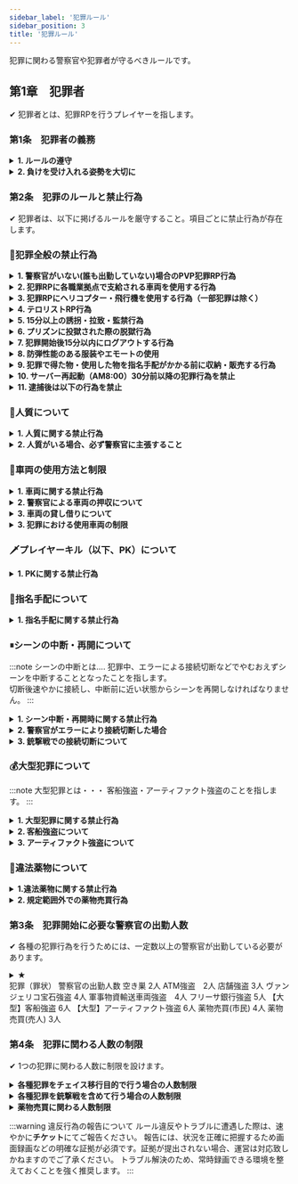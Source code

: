 ```yaml
---
sidebar_label: '犯罪ルール'
sidebar_position: 3
title: '犯罪ルール'
---
```


犯罪に関わる警察官や犯罪者が守るべきルールです。


## 第1章　犯罪者
✔ 犯罪者とは、犯罪RPを行うプレイヤーを指します。

### 第1条　犯罪者の義務

<details>
<summary><strong>1. ルールの遵守</strong></summary>
<div>
以下に記載するルールは、RPにおける整合性を保ち、他プレイヤーのRPを尊重するために必要不可欠なものです。<br/>
すべてのプレイヤーが円滑にプレイできるよう、必ず遵守してください。
</div>
</details>

<details>
<summary><strong>2. 負けを受け入れる姿勢を大切に</strong></summary>
<div>
犯罪RPを行う以上、警察官に捕まったり負けたりする展開もRPの一部と理解し、<br/>
「勝つためのRP」ではなく、「面白いストーリーを作るためのRP」を心がけましょう。
</div>
</details>


### 第2条　犯罪のルールと禁止行為
✔ 犯罪者は、以下に掲げるルールを厳守すること。項目ごとに禁止行為が存在します。

### 🚫犯罪全般の禁止行為

<details>
<summary><strong>1. 警察官がいない(誰も出勤していない)場合のPVP犯罪RP行為</strong></summary>
<div>
強盗・誘拐・殺人・プレイヤーから車両を盗むなどの PVP (プレイヤー対プレイヤー) 犯罪行為はできません。
</div>
</details>

<details>
<summary><strong>2. 犯罪RPに各職業拠点で支給される車両を使用する行為</strong></summary>
<div>
タクシーをしながら犯罪をする仲間を探す、指名手配された場合の潜伏場所を探す、逃走ルートを下見する、
といった犯罪準備行為に使用することは可能とします。
</div>
</details>

<details>
<summary><strong>3. 犯罪RPにヘリコプター・飛行機を使用する行為（一部犯罪は除く）</strong></summary>
<div>
客船強盗を除く。
</div>
</details>

<details>
<summary><strong>4. テロリストRP行為</strong></summary>
<div>
非のない一般市民を巻き込む犯罪RPは禁止です。<br/>
現実には起こることがあるかもしれませんが、kogamaiGTAではこれを許可することはありません。
</div>
</details>

<details>
<summary><strong>5. 15分以上の誘拐・拉致・監禁行為</strong></summary>
<div>
</div>
</details>

<details>
<summary><strong>6. プリズンに投獄された際の脱獄行為</strong></summary>
<div>
いかなる理由があったとしても脱獄を禁止します。<br/>
尚、プリズン内でのパルクールの使用は想定外の動作を発生させる恐れがある為、細心の注意を払うこと。<br/>
意図せず使用し、脱獄となった場合でも違反となる場合がありますので十分注意して下さい。
</div>
</details>

<details>
<summary><strong>7. 犯罪開始後15分以内にログアウトする行為</strong></summary>
<div>
ログアウトした場合「永久指名手配」となります。<br/>
※通常指名手配の場合、指名手配時間の半分が経過するまでログアウトすることはできません。<br/>
※永久指名手配中に再度永久指名手配になる行為をした場合、サーバー追放対象となります。<br/>

 :::note 例) 12:00に空き巣を行った。<br/>
 　→指名手配がかからず12:16以降にログアウトは可。<br/>
 　→12:10に「12:40まで」と指名手配がかかった場合、12:25以降にログアウト可。<br/>
 　→指名手配がかからず12:10にログアウトした場合、永久指名手配。
 :::
</div>
</details>

<details>
<summary><strong>8. 防弾性能のある服装やエモートの使用</strong></summary>
<div>
防弾性がある服飾や装飾、エモートは、すべて禁止です。
</div>
</details>

<details>
<summary><strong>9. 犯罪で得た物・使用した物を指名手配がかかる前に収納・販売する行為</strong></summary>
<div>
指名手配通知後に収納・販売すること。
</div>
</details>

<details>
<summary><strong>10. サーバー再起動（AM8:00）30分前以降の犯罪行為を禁止</strong></summary>
<div>
30分前にアナウンスが流れます。それ以降の故意的な犯罪は禁止です。
</div>
</details>

<details>
<summary><strong>11. 逮捕後は以下の行為を禁止</strong></summary>
<div>

 <details>
 <summary><strong>1. 警察官に手錠・連行されている状態で無線などの連絡手段を使用する行為（ボタン連打含む）</strong></summary>
 <div>
 留置所に入れられた際も同様に、無線・スマホ電話の使用を禁止します。
 </div>
 </details>

 <details>
 <summary><strong>2. 警察署内でパルクールを使用する行為</strong></summary>
 <div>
 建物をすり抜ける可能性があり、意図していなくてもグリッチ行為として違反とみなさますのでご注意ください。
 </div>
 </details>

 <details>
 <summary><strong>3.留置所内で、殴り・武器などを使用する行為</strong></summary>
 <div>
 必要な場合は警察官の許可を得ること。
 </div>
 </details>

</div>
</details>


### 🧍人質について
<details>
<summary><strong>1. 人質に関する禁止行為</strong></summary>
<div>

<details>
<summary><strong>1. 談合・買収した人間を人質と偽装する行為</strong></summary>
<div>
犯罪経験の有無は問いませんが、以前共犯となった事件簿が発見された場合人質とみなされない場合があります。<br/>
※警察事件簿にて全て記録されています。
</div>
</details>

<details>
<summary><strong>2. 警察官との人質解放交渉が終わる前に逃走する行為</strong></summary>
<div>
人質の解放条件として警察官へ一定程度の要求を行うことができます。どの程度の要求を呑むかはその場の警察官が判断します。<br/>
原則2種類要求することができ、指名手配中は1種類のみとなります。条件の一部例は以下の通りです。<br/>

<ul>
  <li>チェイス開始後、1分間警察ヘリコプターで追跡させない</li>
  <li>チェイス開始後、車両からのアタックを1分禁止させる</li>
  <li>チェイス開始後、発砲を1分禁止させる</li>
  <li>チェイス開始後、アタック・発砲を30秒禁止させる</li>
  <li>スパイク・ゲートの使用を禁止させる</li>
</ul>

</div>
</details>

<details>
<summary><strong>3. 人質解放交渉中に発砲（威嚇射撃含む）また、警察官を殺す行為は禁止</strong></summary>
<div>
交渉後のチェイス中に、逃げる手段として発砲することは可能。
</div>
</details>

</div>
</details>

<details>
<summary><strong>2. 人質がいる場合、必ず警察官に主張すること</strong></summary>
<div>
警察官が監視カメラや現場の状況を確認した際に、人質が見える位置にいない場合、人質がいないと判断されます。<br/>
人質をとっていない場合、警察官は実銃での制圧を行います。<br/>
全ての犯罪において、1人で行い人質をとる場合は警察官が到着する前に人質に銃を向けて待機し、<br/>
到着した警察官に対し「人質がいる・はいってくるな」などの脅し文言を必ず発言すること。
</div>
</details>

### 🚗車両の使用方法と制限

<details>
<summary><strong>1. 車両に関する禁止行為</strong></summary>
<div>
車両で建物の入口等をふさぐ行為<br/>
犯罪に使用した車両を、警察官に押収される、または指名手配時間が終了する前に車庫へしまう行為<br/>
徒歩状態の相手に対し、意図して車両を使って殺害する（以下、VPK）行為<br/>
VPKから犯罪を開始する行為
</div>
</details>

<details>
<summary><strong>2. 警察官による車両の押収について</strong></summary>
<div>
押収された車両が時間制限により取り出せない場合、警察官へ連絡し$100,000支払うことですぐに出庫することが可能です。
</div>
</details>

<details>
<summary><strong>3. 車両の貸し借りについて</strong></summary>
<div>
犯罪に使用された車両の持ち主は、犯人に盗難された場合を除き原則共犯とみなされます。
</div>
</details>

<details>
<summary><strong>3. 犯罪における使用車両の制限</strong></summary>
<div>
Virtue・Powersurge・Shinobi・Shinobi Outlaw・Hakuchou Dragは１犯罪につき１台のみ使用可能です。
</div>
</details>

### 🗡️プレイヤーキル（以下、PK）について
<details>
<summary><strong>1. PKに関する禁止行為</strong></summary>
<div>

<details>
<summary><strong>1. 殺す意思や意図を伝えずにPKする行為</strong></summary>
<div>
原則「以前伝えた」などは認められない。「毎回」意思や意図の伝達が必要です。<br/>
試し撃ちをしたかった・何となく視界に入ったから・嫌がらせ目的・PKしてみたかった、等に類似する物は全て理由にはなりません。<br/>
反撃・返り討ちにする場合も同様です。
</div>
</details>

<details>
<summary><strong>2. 同じプレイヤーを何度も殺し続ける行為</strong></summary>
<div>
理由があっても、PKはワンシーンにつき原則１回までとすること。
</div>
</details>

<details>
<summary><strong>3. 犯罪シーンが開始していない状態で警察官をPKする行為</strong></summary>
<div>
警官に呼び止められた際、自身に対して不利益な条件を突き付けられ、口頭で断ったが尚警官が引かなかった場合に殺害可能とします。<br/>
「以前捕まった」「この警察官が嫌いだから」などの理由で殺害することはできません。<br/>
犯罪後の逃走中、指名手配中は犯罪シーン中となる為例外です。
</div>
</details>

</div>
</details>

### 🔎指名手配について
<details>
<summary><strong>1. 指名手配に関する禁止行為</strong></summary>
<div>

<details>
<summary><strong>1. 指名手配時間が半分を過ぎる前にログアウトする行為</strong></summary>
<div>
指名手配時間が半分を過ぎた場合、一時ログアウトが可能です。時間終了後にログインしても問題ありません。
</div>
</details>

<details>
<summary><strong>2. 密閉された建物へ侵入・隠れる行為</strong></summary>
<div>
立体駐車場・地下通路/線路を除く、四方を囲まれ全方位どこからみても目視できない空間へ入り、指名手配時間をやり過ごす行為は禁止です。<br/>
修理のため整備工場へ入る・食料調達のために飲食店へ入る等、一時的に必要な作業のために入ることは可能。作業が終わり次第速やかに出ること。
</div>
</details>

<details>
<summary><strong>3. 海上に逃げる行為</strong></summary>
<div>
例外として海上に関係する強盗の場合、一時的に海への逃走は可能ですが指名手配がかけられた後速やかに陸地に戻ること。
</div>
</details>

</div>
</details>

###  ⏸シーンの中断・再開について
:::note シーンの中断とは….
犯罪中、エラーによる接続切断などでやむおえずシーンを中断することとなったことを指します。<br/>
切断後速やかに接続し、中断前に近い状態からシーンを再開しなければなりません。
:::

<details>
<summary><strong>1. シーン中断・再開時に関する禁止行為</strong></summary>
<div>

<details>
<summary><strong>1. 意図的に時間を置いてからログインする行為</strong></summary>
<div>
</div>
</details>

<details>
<summary><strong>2. チェイス中にシーンが中断し復帰後、警察官からの発砲がない状態で銃撃に切り替える行為</strong></summary>
<div>
</div>
</details>

<details>
<summary><strong>3. 復帰後、警察官を騙し隙をついて逃走する行為</strong></summary>
<div>
復帰した際、警察官がおらず再逃走が可能であればそのままシーンを再開することは可能です。
</div>
</details>


<details>
<summary><strong>4. その他、エラー落ちを逆手に取って有利になるよう立ち回る行為</strong></summary>
<div>
</div>
</details>

</div>
</details>

<details>
<summary><strong>2. 警察官がエラーにより接続切断した場合</strong></summary>
<div>
以下の状態で警察官が接続切断した際に周りに他の警察官がいない場合、切断した警察官が復帰するまでシーンを中断してください。<br/>
ほう助など第三者が関わることはできません。
<ui>
  <li>手錠をかけようとした際</li>
  <li>護送しようとした際</li>
  <li>護送状態、および手錠をされパトカーに乗せられていた際</li>
</ui>
</div>
</details>

<details>
<summary><strong>3. 銃撃戦での接続切断について</strong></summary>
<div>
銃撃戦を伴う犯罪にて、銃撃戦中にエラーにより接続切断が発生した場合、そのプレイヤーは死亡判定となり戦闘への復帰や逃走をすることはできません。<br/>
再接続後、手を挙げてその場で待機してください。警察官に見つからなかった場合であっても逃走せず自首してください。
</div>
</details>


### 💰大型犯罪について
:::note 大型犯罪とは・・・
客船強盗・アーティファクト強盗のことを指します。
:::

<details>
<summary><strong>1. 大型犯罪に関する禁止行為</strong></summary>
<div>

<details>
<summary><strong>1. ギャングメンバー以外のみで大型犯罪をする行為</strong></summary>
<div>
ギャングに属したメンバーが、傭兵として別ギャングメンバー、半グレを雇う事は可能。
</div>
</details>

<details>
<summary><strong>2. 大型専用戦闘服を着用せずに大型犯罪をする行為</strong></summary>
<div>
各ギャング、大型専用の戦闘服を作ること。（完成した戦闘服は警察が写真を撮り共有します。）<br/>
傭兵を雇う場合は、各ギャングが定めた戦闘服を着用し行うこと。
</div>
</details>

<details>
<summary><strong>3. 大型犯罪の指名手配中に服を着替える行為</strong></summary>
<div>
</div>
</details>

</div>
</details>

<details>
<summary><strong>2. 客船強盗について</strong></summary>
<div>
警察官が6人以上かつ、救急隊が1人以上出勤している場合に開始可能とする。※「受注」ではなく「開始」です。<br/>
アーティファクト・現金は必ず全て盗ること。<br/>

殲滅戦中、客船から海へ落下した場合、そのプレイヤーは死亡判定となります。船尾にて手を挙げて待機してください。<br/>
逃走は、船・車(2台まで：台数制限内で乗り換え可)・ヘリコプター(1台まで)のみ使用可能です。<br/>
※逃走開始タイミングは警察車両（船・ヘリ含む）が視認でき次第可能となります。
</div>
</details>

<details>
<summary><strong>3. アーティファクト強盗について</strong></summary>
<div>
警察官が6人以上かつ、救急隊が1人以上出勤している場合に開始可能とする。※「受注」ではなく「開始」です。<br/>
アーティファクト強盗において以下の行為を禁止します。<br/>
<ui>
  <li>ドライブバイ(車両に乗った状態で銃を撃つ行為)</li>
  <li>航空機の使用</li>
  <li>海上への逃走</li>
  <li>赤枠範囲(画像)から出た後の再侵入</li>
  <li>緑高速道路からの撃ちおろし・陣取り</li>
</ui>
</div>
</details>


### 🌿違法薬物について
<details>
<summary><strong>1.違法薬物に関する禁止行為</strong></summary>
<div>

<details>
<summary><strong>1. 中型以上の強盗犯罪発生時の薬物売買行為</strong></summary>
<div>
中型以上の強盗犯罪とは、空き巣・店舗強盗以外の強盗系犯罪のことを指します。
</div>
</details>

</div>
</details>

<details>
<summary><strong>2. 規定範囲外での薬物売買行為</strong></summary>
<div>
以下の場所・対象への薬物売買は禁止です。
 <ul>
   <li>街中(6000～9000)以外の場所（下記画像参照）</li>
   <li>ギャングの島以外の場所（下記画像参照）</li>
   <li>地下や屋内のNPCへの売買</li>
 </ul>
<img src="https://gta-media.kogamai.com/image%2F6a630e6a20c57732.png" width="50%" />
</div>
</details>


### 第3条　犯罪開始に必要な警察官の出勤人数
✔ 各種の犯罪行為を行うためには、一定数以上の警察官が出勤している必要があります。

<details>
<summary><strong></strong>★</summary>
<div>


<table>
  <thead>
    <tr>
      <th scope="col">犯罪（罪状）</th>
      <th scope="col">警察官の出勤人数</th>
    </tr>
  </thead>
  <tbody>
    <tr>
      <th scope="row">空き巣</th>
      <td><center>2人</center></td>
    </tr>
    <tr>
      <th scope="row">ATM強盗</th>
      <td><center>2人</center></td>
    </tr>
    <tr>
      <th scope="row">店舗強盗</th>
      <td><center>3人</center></td>
    </tr>
    <tr>
      <th scope="row">ヴァンジェリコ宝石強盗</th>
      <td><center>4人</center></td>
    </tr>
    <tr>
      <th scope="row">軍事物資輸送車両強盗</th>
      <td><center>4人</center></td>
    </tr>
    <tr>
      <th scope="row">フリーサ銀行強盗</th>
      <td><center>5人</center></td>
    </tr>
    <tr>
      <th scope="row">【大型】客船強盗</th>
      <td><center>6人</center></td>
    </tr>
    <tr>
      <th scope="row">【大型】アーティファクト強盗</th>
      <td><center>6人</center></td>
    </tr>
    <tr>
      <th scope="row">薬物売買(市民)</th>
      <td><center>4人</center></td>
    </tr>
    <tr>
      <th scope="row">薬物売買(売人)</th>
      <td><center>3人</center></td>
    </tr>
  </tbody>
</table>

</div>
</details>
犯罪（罪状）	警察官の出勤人数
空き巣	2人
ATM強盗　2人
店舗強盗	3人
ヴァンジェリコ宝石強盗	4人
軍事物資輸送車両強盗　4人
フリーサ銀行強盗	5人
【大型】客船強盗	6人
【大型】アーティファクト強盗	6人
薬物売買(市民)	4人
薬物売買(売人)	3人

### 第4条　犯罪に関わる人数の制限
✔ 1つの犯罪に関わる人数に制限を設けます。

<details>
<summary><strong>各種犯罪をチェイス移行目的で行う場合の人数制限</strong></summary>
<div>
犯罪（罪状）	犯罪者
空き巣	1～2人
店舗強盗	1～2人
ヴァンジェリコ宝石強盗	1～2人
フリーサ銀行強盗	1～2人
【大型】客船強盗	2～4人
【大型】アーティファクト強盗	2～4人
※逃走ほう助は表記の人数に含まれます。
</div>
</details>

<details>
<summary><strong>各種犯罪を銃撃戦を含めて行う場合の人数制限</strong></summary>
<div>
犯罪（罪状）	犯罪者	警察官
空き巣	1～2人	2～6人
店舗強盗	1～3人	2～6人
ヴァンジェリコ宝石強盗	1～4人	4～8人
フリーサ銀行強盗	1～5人	4～10人
【大型】客船強盗	2～4人	6～8人
【大型】アーティファクト強盗	2～4人	6～8人
※逃走ほう助は表記の人数に含まれます。

※人数を超過して行いたい場合、事前に警察官へ相談してください。
　ただし、嫌がらせ目的や悪質と判断された場合は、警察官から許可されていたとしても人数超過違反となる可能性があります。
※現場の監視カメラが壊されていた場合、警察官は銃撃戦を想定して出動します。
</div>
</details>

<details>
<summary><strong>薬物売買に関わる人数制限</strong></summary>
<div>
罪状	犯罪者	警察官
薬物売買	1～3人	1～6人
※警察官は薬物売買通報で急行した際、現場敷地内にいる市民に向けて実銃での先撃ちが許可されています。
</div>
</details>

:::warning 違反行為の報告について
ルール違反やトラブルに遭遇した際は、速やかに<strong>チケット</strong>にてご報告ください。
報告には、状況を正確に把握するため画面録画などの明確な証拠が必須です。証拠が提出されない場合、運営は対応致しかねますのでご了承ください。
トラブル解決のため、常時録画できる環境を整えておくことを強く推奨します。
:::